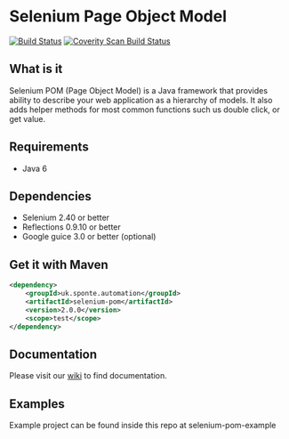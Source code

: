 # Selenium Page Object Model

[![Build Status](https://travis-ci.org/sponte/selenium-pom.svg?branch=develop)](https://travis-ci.org/sponte/selenium-pom)
[![Coverity Scan Build Status](https://scan.coverity.com/projects/7818/badge.svg)](https://scan.coverity.com/projects/sponte-selenium-pom)

## What is it

Selenium POM (Page Object Model) is a Java framework that provides ability to describe your web application as a hierarchy of models. It also adds helper methods for most common functions such us double click, or get value.

## Requirements
* Java  6

## Dependencies
* Selenium 2.40 or better
* Reflections 0.9.10 or better
* Google guice 3.0 or better (optional)

## Get it with Maven
```xml
<dependency>
    <groupId>uk.sponte.automation</groupId>
    <artifactId>selenium-pom</artifactId>
    <version>2.0.0</version>
    <scope>test</scope>
</dependency>
```

## Documentation

Please visit our [wiki](https://github.com/sponte/selenium-pom/wiki) to find documentation.

## Examples

Example project can be found inside this repo at selenium-pom-example
